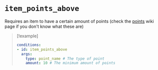 # `item_points_above`

Requires an item to have a certain amount of points (check the [points](https://plugins.auxilor.io/effects/points) wiki page if you don't know what these are)

> [!example]
> ```yaml
> conditions:
> - id: item_points_above
>   args:
>     type: point_name # The type of point
>     amount: 10 # The minimum amount of points
> ```

